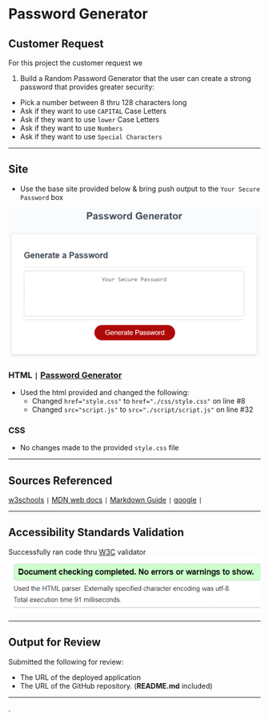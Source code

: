 # Password Generator

## Customer Request

For this project the customer request we

1. Build a Random Password Generator that the user can create a strong password that provides greater security:

- Pick a number between 8 thru 128 characters long
- Ask if they want to use `CAPITAL` Case Letters
- Ask if they want to use `lower` Case Letters
- Ask if they want to use `Numbers`
- Ask if they want to use `Special Characters`

---

## Site

- Use the base site provided below & bring push output to the `Your Secure Password` box

![Base SIte](./assets/passwordGenerator.png)

### HTML `|` [**Password Generator**](https://michellemcconville.github.io/03-password-generator/)

- Used the html provided and changed the following:
  - Changed `href="style.css"` to `href="./css/style.css"` on line #8
  - Changed `src="script.js"` to `src="./script/script.js"` on line #32

### CSS

- No changes made to the provided `style.css` file

---

## Sources Referenced

[w3schools](https://www.w3schools.com/html/html5_semantic_elements.asp) `|`
[MDN web docs](https://developer.mozilla.org/en-US/) `|`
[Markdown Guide](https://www.markdownguide.org/) `|`
[google](https://www.google.com/) `|`

---

## Accessibility Standards Validation

Successfully ran code thru [W3C](https://validator.w3.org/) validator
![Validation Results](./assets/03-w3c-Success.png)

---

## Output for Review

Submitted the following for review:

- The URL of the deployed application
- The URL of the GitHub repository. (**README.md** included)

---
.